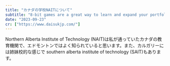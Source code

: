 ```yaml
---
title: "カナダの学校NAITについて"
subtitle: "8-bit games are a great way to learn and expand your portfolio."
date: "2023-09-23"
cr: ["https://www.daisukjp.com/"]
---
```


Northern Alberta Institute of Technology (NAIT)は私が通っていたカナダの教育機関で、エドモントンではよく知られていると思います。また、カルガリーには姉妹校的な感じで southern alberta institute of technology (SAIT)もあります。
